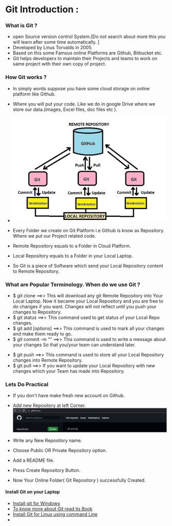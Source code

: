 # Git Introduction :

### What is Git ?

* open Source version control System.[Do not search about more this you will learn after some time automatically. ]  
* Developed by Linus Torvalds in 2005.
* Based on this some Famous online Platforms are Github, Bitbucket etc.
* Git helps developers to maintain their Projects and teams to work on same project with their own copy of project.



### How Git works ?

* In simply words suppose you have some cloud storage on online platform like Github.
* Where you will put your code. Like we do in google Drive where we store our data.(images, Excel files, doc files etc ).
* ![gitBasic_1](gitImages\gitBasic_1.png)



* Every  Folder we create on Git Platform i.e Github is know as Repository. Where we put our Project related code.
* Remote Repository equals to a Folder in Cloud Platform. 
* Local Repository equals to a Folder in your Local Laptop.
* So Git is a piece of Software which send  your Local Repository content to Remote Repository.



### What are Popular Terminology. When do we use Git ?

* $ git clone <git Repository URL>  ==>> This will download any git Remote Repository into Your Local Laptop. Now it became your Local Repository and you are free to do changes if you want. Changes will not reflect until you push your changes to Repository.
* $ git status  ==>> This command used to get status of your Local Repo changes.
* $ git add [options] ==>> This command is used to mark all your changes and make them ready to go.
* $ git commit -m "<message>"   ==>> This command is used to write a message about your changes So that you/your team can understand later.

+ $ git push ==>> This command is used to store all your Local Repository changes into Remote Repository.
+ $ git pull  ==>> If you want to update your Local Repository  with new changes which your Team has made into Repository.



### Lets Do Practical 

* If you don't have make fresh new account on Github.

* Add new Repository at left Corner. ![Image_1](gitImages\Image_1.png)

  

* Write any New Repository name.
* Choose Public OR Private Repository option.
* Add a README file.
* Press Create Repository Button.
* Now Your Online Folder( Git Repository ) successfully  Created.



####  Install Git on your Laptop

* [Install git for Windows](https://git-scm.com/download/win)
* [To know more about Git read its Book](https://git-scm.com/book/en/v2)
* [Install Git for Linux using command Line](https://linuxize.com/post/how-to-install-git-on-ubuntu-18-04/)
* 

